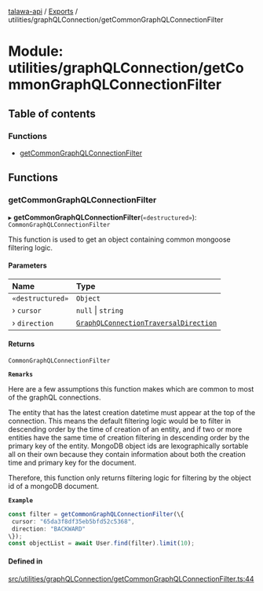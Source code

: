 [talawa-api](../README.md) / [Exports](../modules.md) / utilities/graphQLConnection/getCommonGraphQLConnectionFilter

# Module: utilities/graphQLConnection/getCommonGraphQLConnectionFilter

## Table of contents

### Functions

- [getCommonGraphQLConnectionFilter](utilities_graphQLConnection_getCommonGraphQLConnectionFilter.md#getcommongraphqlconnectionfilter)

## Functions

### getCommonGraphQLConnectionFilter

▸ **getCommonGraphQLConnectionFilter**(`«destructured»`): `CommonGraphQLConnectionFilter`

This function is used to get an object containing common mongoose filtering logic.

#### Parameters

| Name | Type |
| :------ | :------ |
| `«destructured»` | `Object` |
| › `cursor` | ``null`` \| `string` |
| › `direction` | [`GraphQLConnectionTraversalDirection`](utilities_graphQLConnection.md#graphqlconnectiontraversaldirection) |

#### Returns

`CommonGraphQLConnectionFilter`

**`Remarks`**

Here are a few assumptions this function makes which are common to most of the
graphQL connections.

The entity that has the latest creation datetime must appear at the top of the connection. This
means the default filtering logic would be to filter in descending order by the time of creation of
an entity, and if two or more entities have the same time of creation filtering in descending order
by the primary key of the entity. MongoDB object ids are lexographically sortable all on their own
because they contain information about both the creation time and primary key for the document.

Therefore, this function only returns filtering logic for filtering by the object id of a mongoDB
document.

**`Example`**

```ts
const filter = getCommonGraphQLConnectionFilter(\{
 cursor: "65da3f8df35eb5bfd52c5368",
 direction: "BACKWARD"
\});
const objectList = await User.find(filter).limit(10);
```

#### Defined in

[src/utilities/graphQLConnection/getCommonGraphQLConnectionFilter.ts:44](https://github.com/adi790uu/talawa-api/blob/5146430/src/utilities/graphQLConnection/getCommonGraphQLConnectionFilter.ts#L44)

